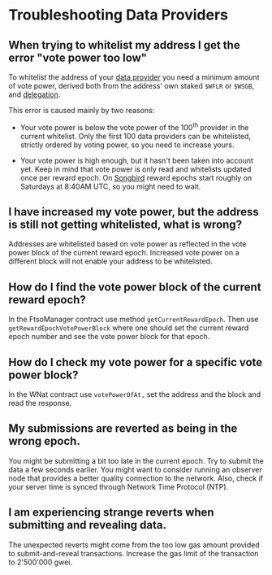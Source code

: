 # Troubleshooting Data Providers

## When trying to whitelist my address I get the error "vote power too low"

To whitelist the address of your [data provider](glossary.md#data_provider) you need a minimum amount of vote power, derived both from the address' own staked `$WFLR` or `$WSGB`, and [delegation](glossary.md#delegate).

This error is caused mainly by two reasons:

- Your vote power is below the vote power of the 100<sup>th</sup> provider in the current whitelist.
  Only the first 100 data providers can be whitelisted, strictly ordered by voting power, so you need to increase yours.

- Your vote power is high enough, but it hasn't been taken into account yet.
  Keep in mind that vote power is only read and whitelists updated once per reward epoch.
  On [Songbird](../../dev/reference/network-configs.md) reward epochs start roughly on Saturdays at 8:40AM UTC, so you might need to wait.

## I have increased my vote power, but the address is still not getting whitelisted, what is wrong?

Addresses are whitelisted based on vote power as reflected in the vote power block of the current reward epoch.
Increased vote power on a different block will not enable your address to be whitelisted.

## How do I find the vote power block of the current reward epoch?

In the FtsoManager contract use method `getCurrentRewardEpoch`.
Then use `getRewardEpochVotePowerBlock` where one should set the current reward epoch number and see the vote power block for that epoch.

## How do I check my vote power for a specific vote power block?

In the WNat contract use `votePowerOfAt,` set the address and the block and read the response.

## My submissions are reverted as being in the wrong epoch.

You might be submitting a bit too late in the current epoch.
Try to submit the data a few seconds earlier.
You might want to consider running an observer node that provides a better quality connection to the network.
Also, check if your server time is synced through Network Time Protocol (NTP).

## I am experiencing strange reverts when submitting and revealing data.

The unexpected reverts might come from the too low gas amount provided to submit-and-reveal transactions.
Increase the gas limit of the transaction to 2'500'000 gwei.
